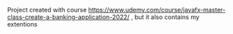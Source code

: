 Project created with course https://www.udemy.com/course/javafx-master-class-create-a-banking-application-2022/ , but it also contains my extentions
